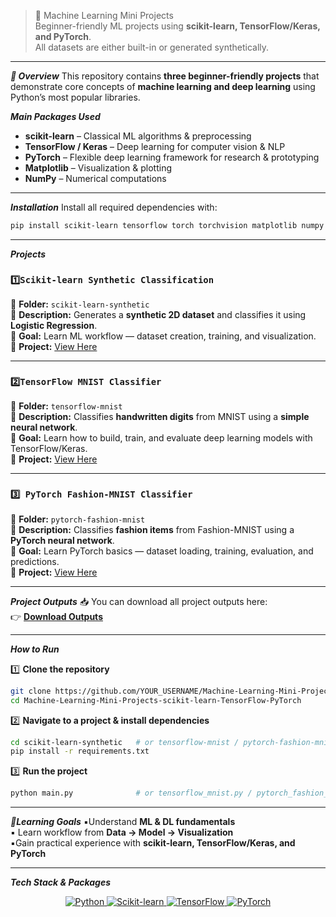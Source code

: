 >🚀 Machine Learning Mini Projects  
Beginner-friendly ML projects using **scikit-learn, TensorFlow/Keras, and PyTorch**.  
All datasets are either built-in or generated synthetically.  

---

***📌 Overview***
This repository contains **three beginner-friendly projects** that demonstrate core concepts of **machine learning and deep learning** using Python’s most popular libraries.  

***Main Packages Used***
- **scikit-learn** – Classical ML algorithms & preprocessing  
- **TensorFlow / Keras** – Deep learning for computer vision & NLP  
- **PyTorch** – Flexible deep learning framework for research & prototyping  
- **Matplotlib** – Visualization & plotting  
- **NumPy** – Numerical computations  

---

***Installation*** 
Install all required dependencies with:  

```bash
pip install scikit-learn tensorflow torch torchvision matplotlib numpy
```

---

***Projects***  

### `1️⃣Scikit-learn Synthetic Classification` 
📁 **Folder:** `scikit-learn-synthetic`  
📝 **Description:** Generates a **synthetic 2D dataset** and classifies it using **Logistic Regression**.  
🎯 **Goal:** Learn ML workflow — dataset creation, training, and visualization.  
🔗 **Project:** [View Here](./scikit-learn-synthetic)  

---

### `2️⃣TensorFlow MNIST Classifier`  
📁 **Folder:** `tensorflow-mnist`  
📝 **Description:** Classifies **handwritten digits** from MNIST using a **simple neural network**.  
🎯 **Goal:** Learn how to build, train, and evaluate deep learning models with TensorFlow/Keras.  
🔗 **Project:** [View Here](./tensorflow-mnist)  

---

### `3️⃣ PyTorch Fashion-MNIST Classifier`  
📁 **Folder:** `pytorch-fashion-mnist`  
📝 **Description:** Classifies **fashion items** from Fashion-MNIST using a **PyTorch neural network**.  
🎯 **Goal:** Learn PyTorch basics — dataset loading, training, evaluation, and predictions.  
🔗 **Project:** [View Here](./pytorch-fashion-mnist)  

---

***Project Outputs*** 
📥 You can download all project outputs here:  
👉 [**Download Outputs**](./outputs/project_outputs.zip)  

---

***How to Run***  

1️⃣ **Clone the repository**  
```bash
git clone https://github.com/YOUR_USERNAME/Machine-Learning-Mini-Projects-scikit-learn-TensorFlow-PyTorch.git
cd Machine-Learning-Mini-Projects-scikit-learn-TensorFlow-PyTorch
```  

2️⃣ **Navigate to a project & install dependencies**  
```bash
cd scikit-learn-synthetic   # or tensorflow-mnist / pytorch-fashion-mnist
pip install -r requirements.txt
```  

3️⃣ **Run the project**  
```bash
python main.py              # or tensorflow_mnist.py / pytorch_fashion_mnist.py
```  

---

***🎯Learning Goals*** 
▪️Understand **ML & DL fundamentals**  
▪️ Learn workflow from **Data → Model → Visualization**  
▪️Gain practical experience with **scikit-learn, TensorFlow/Keras, and PyTorch**  

---

***Tech Stack & Packages***

<p align="center">
  <a href="https://www.python.org/" target="_blank">
    <img src="https://img.shields.io/badge/Python-3.10-3776AB?style=for-the-badge&logo=python&logoColor=white" alt="Python"/>
  </a>
  <a href="https://scikit-learn.org/" target="_blank">
    <img src="https://img.shields.io/badge/Scikit--learn-0.24-F7931E?style=for-the-badge&logo=scikitlearn&logoColor=white" alt="Scikit-learn"/>
  </a>
  <a href="https://www.tensorflow.org/" target="_blank">
    <img src="https://img.shields.io/badge/TensorFlow-2.13-FF6F00?style=for-the-badge&logo=tensorflow&logoColor=white" alt="TensorFlow"/>
  </a>
  <a href="https://pytorch.org/" target="_blank">
    <img src="https://img.shields.io/badge/PyTorch-2.1-EE4C2C?style=for-the-badge&logo=pytorch&logoColor=white" alt="PyTorch"/>
  </a>
</p>